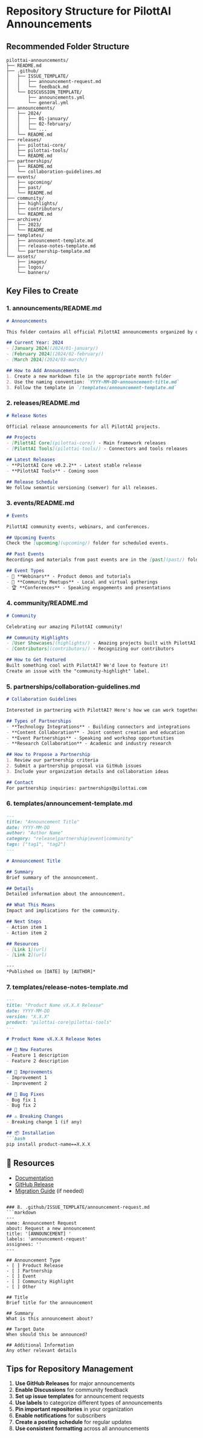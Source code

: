 # Repository Structure for PilottAI Announcements

## Recommended Folder Structure

```
pilottai-announcements/
├── README.md
├── .github/
│   ├── ISSUE_TEMPLATE/
│   │   ├── announcement-request.md
│   │   └── feedback.md
│   └── DISCUSSION_TEMPLATE/
│       ├── announcements.yml
│       └── general.yml
├── announcements/
│   ├── 2024/
│   │   ├── 01-january/
│   │   ├── 02-february/
│   │   └── ...
│   └── README.md
├── releases/
│   ├── pilottai-core/
│   ├── pilottai-tools/
│   └── README.md
├── partnerships/
│   ├── README.md
│   └── collaboration-guidelines.md
├── events/
│   ├── upcoming/
│   ├── past/
│   └── README.md
├── community/
│   ├── highlights/
│   ├── contributors/
│   └── README.md
├── archives/
│   ├── 2023/
│   └── README.md
├── templates/
│   ├── announcement-template.md
│   ├── release-notes-template.md
│   └── partnership-template.md
└── assets/
    ├── images/
    ├── logos/
    └── banners/
```

## Key Files to Create

### 1. announcements/README.md
```markdown
# Announcements

This folder contains all official PilottAI announcements organized by date.

## Current Year: 2024
- [January 2024](2024/01-january/)
- [February 2024](2024/02-february/)
- [March 2024](2024/03-march/)

## How to Add Announcements
1. Create a new markdown file in the appropriate month folder
2. Use the naming convention: `YYYY-MM-DD-announcement-title.md`
3. Follow the template in `/templates/announcement-template.md`
```

### 2. releases/README.md
```markdown
# Release Notes

Official release announcements for all PilottAI projects.

## Projects
- [PilottAI Core](pilottai-core/) - Main framework releases
- [PilottAI Tools](pilottai-tools/) - Connectors and tools releases

## Latest Releases
- **PilottAI Core v0.2.2** - Latest stable release
- **PilottAI Tools** - Coming soon

## Release Schedule
We follow semantic versioning (semver) for all releases.
```

### 3. events/README.md
```markdown
# Events

PilottAI community events, webinars, and conferences.

## Upcoming Events
Check the [upcoming](upcoming/) folder for scheduled events.

## Past Events
Recordings and materials from past events are in the [past](past/) folder.

## Event Types
- 🎤 **Webinars** - Product demos and tutorials
- 🤝 **Community Meetups** - Local and virtual gatherings
- 🏆 **Conferences** - Speaking engagements and presentations
```

### 4. community/README.md
```markdown
# Community

Celebrating our amazing PilottAI community!

## Community Highlights
- [User Showcases](highlights/) - Amazing projects built with PilottAI
- [Contributors](contributors/) - Recognizing our contributors

## How to Get Featured
Built something cool with PilottAI? We'd love to feature it! 
Create an issue with the "community-highlight" label.
```

### 5. partnerships/collaboration-guidelines.md
```markdown
# Collaboration Guidelines

Interested in partnering with PilottAI? Here's how we can work together.

## Types of Partnerships
- **Technology Integrations** - Building connectors and integrations
- **Content Collaboration** - Joint content creation and education
- **Event Partnerships** - Speaking and workshop opportunities
- **Research Collaboration** - Academic and industry research

## How to Propose a Partnership
1. Review our partnership criteria
2. Submit a partnership proposal via GitHub issues
3. Include your organization details and collaboration ideas

## Contact
For partnership inquiries: partnerships@pilottai.com
```

### 6. templates/announcement-template.md
```markdown
---
title: "Announcement Title"
date: YYYY-MM-DD
author: "Author Name"
category: "release|partnership|event|community"
tags: ["tag1", "tag2"]
---

# Announcement Title

## Summary
Brief summary of the announcement.

## Details
Detailed information about the announcement.

## What This Means
Impact and implications for the community.

## Next Steps
- Action item 1
- Action item 2

## Resources
- [Link 1](url)
- [Link 2](url)

---
*Published on [DATE] by [AUTHOR]*
```

### 7. templates/release-notes-template.md
```markdown
---
title: "Product Name vX.X.X Release"
date: YYYY-MM-DD
version: "X.X.X"
product: "pilottai-core|pilottai-tools"
---

# Product Name vX.X.X Release Notes

## 🚀 New Features
- Feature 1 description
- Feature 2 description

## 🔧 Improvements
- Improvement 1
- Improvement 2

## 🐛 Bug Fixes
- Bug fix 1
- Bug fix 2

## ⚠️ Breaking Changes
- Breaking change 1 (if any)

## 📦 Installation
```bash
pip install product-name==X.X.X
```

## 🔗 Resources
- [Documentation](link)
- [GitHub Release](link)
- [Migration Guide](link) (if needed)
```

### 8. .github/ISSUE_TEMPLATE/announcement-request.md
```markdown
---
name: Announcement Request
about: Request a new announcement
title: '[ANNOUNCEMENT] '
labels: 'announcement-request'
assignees: ''
---

## Announcement Type
- [ ] Product Release
- [ ] Partnership
- [ ] Event
- [ ] Community Highlight
- [ ] Other

## Title
Brief title for the announcement

## Summary
What is this announcement about?

## Target Date
When should this be announced?

## Additional Information
Any other relevant details
```

## Tips for Repository Management

1. **Use GitHub Releases** for major announcements
2. **Enable Discussions** for community feedback
3. **Set up issue templates** for announcement requests
4. **Use labels** to categorize different types of announcements
5. **Pin important repositories** in your organization
6. **Enable notifications** for subscribers
7. **Create a posting schedule** for regular updates
8. **Use consistent formatting** across all announcements